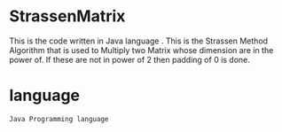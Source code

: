 # StrassenMatrix
This is the code written in Java language .
This is the Strassen Method Algorithm that is used to Multiply two  Matrix whose dimension are in the power of.
If these are not in power of 2 then padding of 0 is done.
# language
    Java Programming language
    